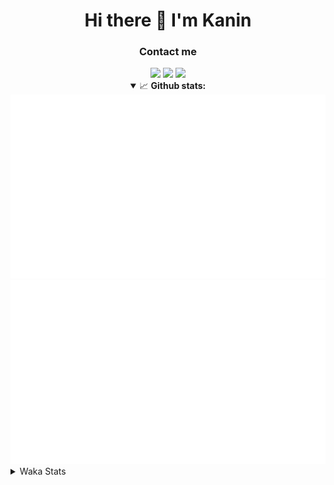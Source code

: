 <div align="center">
 <h1>Hi there 👋 I'm Kanin</h1>
 <h3>Contact me</h3>
 <a href="mailto:im@kanin.dev"><img src="https://img.shields.io/badge/gmail-%23D14836.svg?&style=for-the-badge&logo=gmail&logoColor=white"/></a>
 <a href="https://twitter.com/KaninDev"><img src="https://img.shields.io/badge/twitter-%231DA1F2.svg?&style=for-the-badge&logo=twitter&logoColor=white"/></a>
 <a href="https://www.linkedin.com/in/KaninDev"><img src="https://img.shields.io/badge/linkedin-%230077B5.svg?&style=for-the-badge&logo=linkedin&logoColor=white"/></a>
<details open>
  <summary>📈 <b>Github stats:</b></summary>
  <img src="https://github.com/Kanin/Kanin/blob/master/scripts/GitHubStats/generated/overview.svg"/>
  <img src="https://github.com/Kanin/Kanin/blob/master/scripts/GitHubStats/generated/languages.svg"/>
</details>
</div>

<details>
 <summary>Waka Stats</summary>

<!--START_SECTION:waka-->
![Profile Views](http://img.shields.io/badge/Profile%20Views-7-blue)

![Lines of code](https://img.shields.io/badge/From%20Hello%20World%20I%27ve%20Written-32760%20lines%20of%20code-blue)

**🐱 My Github Data** 

> 🏆 222 Contributions in the Year 2021
 > 
> 📦 35.9 kB Used in Github's Storage 
 > 
> 🚫 Not Opted to Hire
 > 
> 📜 11 Public Repositories 
 > 
> 🔑 5 Private Repositories  
 > 
**I'm an Early 🐤** 

```text
🌞 Morning    93 commits     ████░░░░░░░░░░░░░░░░░░░░░   17.0% 
🌆 Daytime    218 commits    ██████████░░░░░░░░░░░░░░░   39.85% 
🌃 Evening    117 commits    █████░░░░░░░░░░░░░░░░░░░░   21.39% 
🌙 Night      119 commits    █████░░░░░░░░░░░░░░░░░░░░   21.76%

```
📅 **I'm Most Productive on Monday** 

```text
Monday       110 commits    █████░░░░░░░░░░░░░░░░░░░░   20.11% 
Tuesday      86 commits     ████░░░░░░░░░░░░░░░░░░░░░   15.72% 
Wednesday    95 commits     ████░░░░░░░░░░░░░░░░░░░░░   17.37% 
Thursday     63 commits     ███░░░░░░░░░░░░░░░░░░░░░░   11.52% 
Friday       50 commits     ██░░░░░░░░░░░░░░░░░░░░░░░   9.14% 
Saturday     55 commits     ██░░░░░░░░░░░░░░░░░░░░░░░   10.05% 
Sunday       88 commits     ████░░░░░░░░░░░░░░░░░░░░░   16.09%

```


📊 **This Week I Spent My Time On** 

```text
⌚︎ Time Zone: America/New_York

💬 Programming Languages: 
Python                   5 hrs 53 mins       ██████████████░░░░░░░░░░░   55.62% 
HTML                     1 hr 35 mins        ███░░░░░░░░░░░░░░░░░░░░░░   15.05% 
CSS                      1 hr 4 mins         ██░░░░░░░░░░░░░░░░░░░░░░░   10.14% 
Docker                   1 hr 4 mins         ██░░░░░░░░░░░░░░░░░░░░░░░   10.1% 
JavaScript               42 mins             █░░░░░░░░░░░░░░░░░░░░░░░░   6.61%

🔥 Editors: 
PyCharm                  10 hrs 36 mins      █████████████████████████   100.0%

🐱‍💻 Projects: 
nginx-ui                 10 hrs 36 mins      █████████████████████████   100.0%

💻 Operating System: 
Linux                    10 hrs 36 mins      █████████████████████████   100.0%

```

**I Mostly Code in Python** 

```text
Python                   21 repos            ███████████████████░░░░░░   77.78% 
JavaScript               3 repos             ██░░░░░░░░░░░░░░░░░░░░░░░   11.11% 
Kotlin                   1 repo              █░░░░░░░░░░░░░░░░░░░░░░░░   3.7% 
HTML                     1 repo              █░░░░░░░░░░░░░░░░░░░░░░░░   3.7% 
Java                     1 repo              █░░░░░░░░░░░░░░░░░░░░░░░░   3.7%

```


**Timeline**

![Chart not found](https://raw.githubusercontent.com/Kanin/Kanin/master/charts/bar_graph.png) 


 Last Updated on 28/06/2021
<!--END_SECTION:waka-->
</details>
